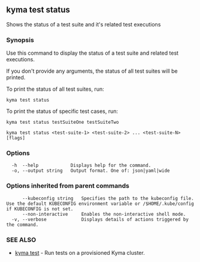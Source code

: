## kyma test status

Shows the status of a test suite and it's related test executions

### Synopsis

Use this command to display the status of a test suite and related test executions.

If you don't provide any arguments, the status of all test suites will be printed.

To print the status of all test suites, run:

    kyma test status

To print the status of specific test cases, run:

	kyma test status testSuiteOne testSuiteTwo

```
kyma test status <test-suite-1> <test-suite-2> ... <test-suite-N> [flags]
```

### Options

```
  -h  --help            Displays help for the command.
  -o, --output string   Output format. One of: json|yaml|wide
```

### Options inherited from parent commands

```
      --kubeconfig string   Specifies the path to the kubeconfig file. Use the default KUBECONFIG environment variable or /$HOME/.kube/config if KUBECONFIG is not set.
      --non-interactive     Enables the non-interactive shell mode.
  -v, --verbose             Displays details of actions triggered by the command.
```

### SEE ALSO

* [kyma test](kyma_test.md)	 - Run tests on a provisioned Kyma cluster.


